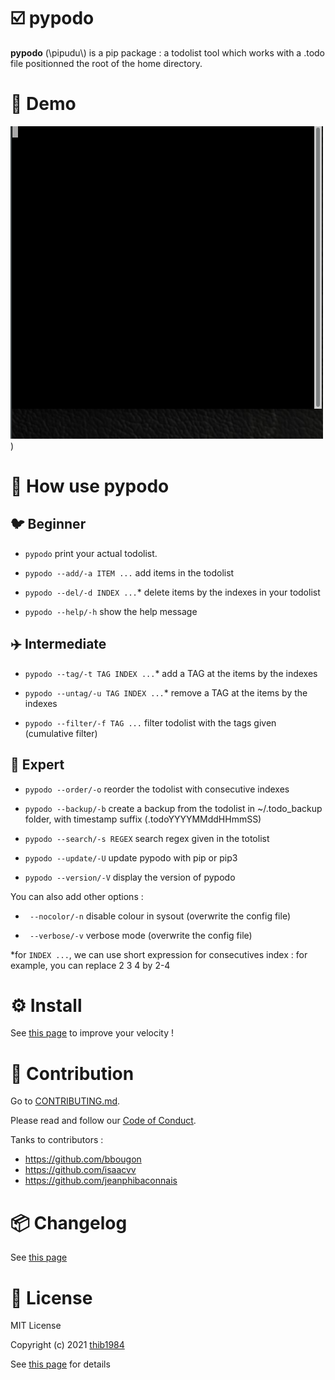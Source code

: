 
# :ballot_box_with_check: pypodo

**pypodo** (\pipudu\\) is a pip package : a todolist tool which works with a .todo file positionned the root of the home directory.


# 💫 Demo

![image](./demo.gif))

# :book: How use **pypodo**

## :bird: Beginner

- ``pypodo`` print your actual todolist.

- ``pypodo --add/-a ITEM ...`` add items in the todolist

- ``pypodo --del/-d INDEX ...``* delete items by the indexes in your todolist

- ``pypodo --help/-h`` show the help message
## :airplane: Intermediate

- ``pypodo --tag/-t TAG INDEX ...``* add a TAG at the items by the indexes

- ``pypodo --untag/-u TAG INDEX ...``* remove a TAG at the items by the indexes

- ``pypodo --filter/-f TAG ...`` filter todolist with the tags given (cumulative filter)

## 🚀 Expert

- ``pypodo --order/-o`` reorder the todolist with consecutive indexes

- ``pypodo --backup/-b`` create a backup from the todolist in ~/.todo_backup folder, with timestamp suffix (.todoYYYYMMddHHmmSS)

- ``pypodo --search/-s REGEX`` search regex given in the totolist

- ``pypodo --update/-U`` update pypodo with pip or pip3

- ``pypodo --version/-V`` display the version of pypodo



You can also add other options :

- `` --nocolor/-n`` disable colour in sysout (overwrite the config file)

- `` --verbose/-v`` verbose mode  (overwrite the config file)

*for ``INDEX ...``, we can use short expression for consecutives index : for example, you can replace 2 3 4 by 2-4 

# ⚙️ Install

See [this page](INSTALL.md) to improve your velocity !

# :construction_worker: Contribution


Go to [CONTRIBUTING.md](CONTRIBUTING.md).

Please read and follow our [Code of Conduct](CODE_OF_CONDUCT.md).

Tanks to contributors :

- https://github.com/bbougon
- https://github.com/isaacvv
- https://github.com/jeanphibaconnais

# :package: Changelog


See [this page](CHANGELOG.md)
# :pencil: License

MIT License

Copyright (c) 2021 [thib1984](https://github.com/thib1984)

See [this page](LICENSE.txt) for details